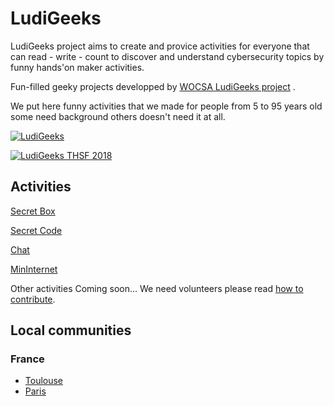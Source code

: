 # LudiGeeks 

LudiGeeks project aims to create and provice activities for everyone that can read - write - count to discover and understand cybersecurity topics by funny hands'on maker activities.

Fun-filled geeky projects developped by [WOCSA LudiGeeks project](https://www.wocsa.org/pages/projects.php#ludigeeks) .

We put here funny activities that we made for people from 5 to 95 years old some need background others doesn't need it at all.

[![LudiGeeks](img/home.jpeg)](https://www.wocsa.org/pages/projects.php#ludigeeks)

[![LudiGeeks THSF 2018](img/home2.jpeg)](https://www.thsf.net/workshops.html)

## Activities

[Secret Box](/projects/secret_box/README.md)

[Secret Code](/projects/secret_code/README.md)

[Chat](/projects/chat/README.md)

[MinInternet](/projects/mininternet/README.md)

Other activities Coming soon...
We need volunteers please read [how to contribute](/docs/CONTRIBUTE.md).

## Local communities
### France
- [Toulouse](https://www.meetup.com/fr-FR/ludigeeks-toulouse/)
- [Paris](https://www.meetup.com/wocsa-paris/)



